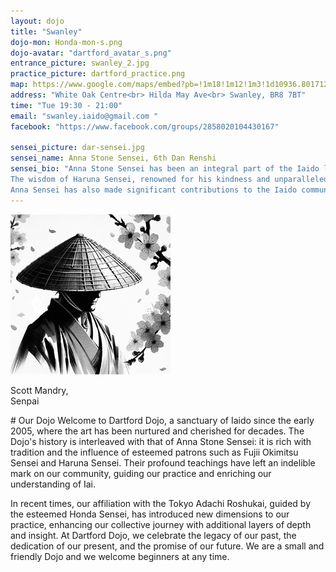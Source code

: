```yaml
---
layout: dojo
title: "Swanley"
dojo-mon: Honda-mon-s.png
dojo-avatar: "dartford_avatar_s.png"
entrance_picture: swanley_2.jpg
practice_picture: dartford_practice.png
map: https://www.google.com/maps/embed?pb=!1m18!1m12!1m3!1d10936.801712088054!2d0.1643275561590659!3d51.39873760089607!2m3!1f0!2f0!3f0!3m2!1i1024!2i768!4f13.1!3m3!1m2!1s0x47d8ad90ee5fa88f%3A0x267e5c8303b8839!2sWhite%20Oak%20Leisure%20Centre!5e0!3m2!1sen!2suk!4v1709593934933!5m2!1sen!2suk
address: "White Oak Centre<br> Hilda May Ave<br> Swanley, BR8 7BT"
time: "Tue 19:30 - 21:00"
email: "swanley.iaido@gmail.com "
facebook: "https://www.facebook.com/groups/2858020104430167"

sensei_picture: dar-sensei.jpg
sensei_name: Anna Stone Sensei, 6th Dan Renshi
sensei_bio: "Anna Stone Sensei has been an integral part of the Iaido landscape for over four decades, marking this year as her 40th anniversary in the discipline. Her journey in Iaido commenced under the guidance of Fujii Okimitsu Sensei, whose teachings continue to influence her practice and teaching philosophy. The foundational insights gained during these formative years remain a guiding light in her approach to Iaido.<br><br>
The wisdom of Haruna Sensei, renowned for his kindness and unparalleled knowledge of technique, further shaped Anna Sensei's path. His teachings were instrumental in her progression to rokudan (6th dan), a testament to his patience and mentorship. <br><br> 
Anna Sensei has also made significant contributions to the Iaido community, not only by representing the UK in European competitions but also by serving as a National Coach for the British Kendo Association. Through her dedication, she has been pivotal in developing the BKA coaching awards for Level 1 and Level 2, nurturing the next generation of Iaido practitioners."
---
```

<div class="grid-senpai">
  <div class="senpai-item">
    <img class="teacher-img" src="../assets/images/dojos/avatar_default_m_s.png" alt="Scott Mandry Senpai">
    <p>Scott Mandry,<br>Senpai</p>
  </div>
</div>
# Our Dojo
Welcome to Dartford Dojo, a sanctuary of Iaido since the early 2005, where the art has been nurtured and cherished for decades. The Dojo's history is interleaved with that of Anna Stone Sensei: it is rich with tradition and the influence of esteemed patrons such as Fujii Okimitsu Sensei and Haruna Sensei. Their profound teachings have left an indelible mark on our community, guiding our practice and enriching our understanding of Iai.

In recent times, our affiliation with the Tokyo Adachi Roshukai, guided by the esteemed Honda Sensei, has introduced new dimensions to our practice, enhancing our collective journey with additional layers of depth and insight.
At Dartford Dojo, we celebrate the legacy of our past, the dedication of our present, and the promise of our future. We are a small and friendly Dojo and we welcome beginners at any time.